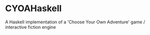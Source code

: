 # CYOAHaskell
A Haskell implementation of a 'Choose Your Own Adventure' game / interactive fiction engine
